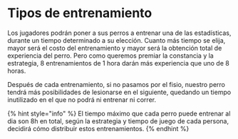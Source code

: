 # Tipos de entrenamiento

Los jugadores podrán poner a sus perros a entrenar una de las estadísticas, durante un tiempo determinado a su elección. Cuanto más tiempo se elija, mayor será el costo del entrenamiento y mayor será la obtención total de experiencia del perro. Pero como queremos premiar la constancia y la estrategia, 8 entrenamientos de 1 hora darán más experiencia que uno de 8 horas.

Después de cada entrenamiento, si no pasamos por el fisio, nuestro perro tendrá más posibilidades de lesionarse en el siguiente, quedando un tiempo inutilizado en el que no podrá ni entrenar ni correr.

{% hint style="info" %}
El tiempo máximo que cada perro puede entrenar al dia son 8h en total, según la estrategia y tiempo de juego de cada persona, decidirá cómo distribuir estos entrenamientos.
{% endhint %}

